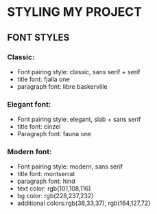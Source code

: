 # STYLING MY PROJECT
## FONT STYLES
### Classic:
- Font pairing style: classic, sans serif + serif <br>
 - title font: fjalla one <br>
 - paragraph font: libre baskerville
### Elegant font:
- Font pairing style: elegant, slab + sans serif <br>
- title font: cinzel<br>
- Paragraph font: fauna one <br>
### Modern font:
- Font pairing style: modern, sans serif
- title font: montserrat
- paragraph font: hind
- text color: rgb(101,108,116)
- bg color: rgb(228,237,232)
- additional colors:rgb(38,33,37), rgb(164,127,72)
